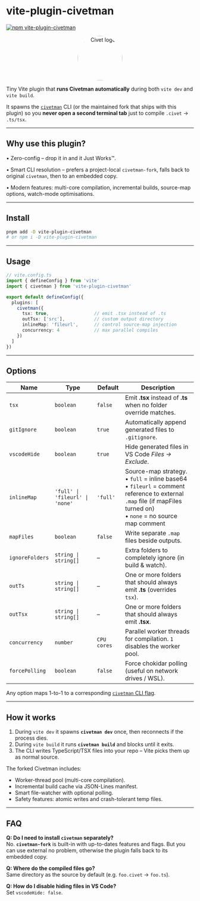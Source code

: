 # vite-plugin-civetman

[![npm vite-plugin-civetman](https://img.shields.io/npm/v/vite-plugin-civetman)](https://www.npmjs.com/package/vite-plugin-civetman)

<!-- markdownlint-disable -->
<p align="center">
  <img width="120" src="https://user-images.githubusercontent.com/18894/184558519-b675a903-7490-43ba-883e-0d8addacd4b9.png" alt="Civet logo" style="border-radius:50%" />
</p>

Tiny Vite plugin that **runs Civetman automatically** during both `vite dev` and `vite build`.

It spawns the [`civetman`](https://www.npmjs.com/package/civetman) CLI (or the maintained fork that ships with this plugin) so you **never open a second terminal tab** just to compile `.civet` → `.ts/tsx`.

---

## Why use this plugin?

• Zero-config – drop it in and it Just Works™.

• Smart CLI resolution – prefers a project-local `civetman-fork`, falls back to original `civetman`, then to an embedded copy.

• Modern features: multi-core compilation, incremental builds, source-map options, watch-mode optimisations.

---

## Install

```bash
pnpm add -D vite-plugin-civetman
# or npm i -D vite-plugin-civetman
```

---

## Usage

```ts
// vite.config.ts
import { defineConfig } from 'vite'
import { civetman } from 'vite-plugin-civetman'

export default defineConfig({
  plugins: [
    civetman({
      tsx: true,                 // emit .tsx instead of .ts
      outTsx: ['src'],           // custom output directory
      inlineMap: 'fileurl',      // control source-map injection
      concurrency: 4             // max parallel compiles
    })
  ]
})
```

---

## Options

| Name | Type | Default | Description |
|------|------|---------|-------------|
| `tsx` | `boolean` | `false` | Emit **.tsx** instead of **.ts** when no folder override matches. |
| `gitIgnore` | `boolean` | `true` | Automatically append generated files to `.gitignore`. |
| `vscodeHide` | `boolean` | `true` | Hide generated files in VS Code *Files → Exclude*. |
| `inlineMap` | `'full' \| 'fileurl' \| 'none'` | `'full'` | Source-map strategy.<br>• `full` = inline base64<br>• `fileurl` = comment reference to external `.map` file (if mapFiles turned on)<br>• `none` = no source map comment |
| `mapFiles` | `boolean` | `false` | Write separate `.map` files beside outputs. |
| `ignoreFolders` | `string \| string[]` | – | Extra folders to completely ignore (in build & watch). |
| `outTs` | `string \| string[]` | – | One or more folders that should always emit **.ts** (overrides `tsx`). |
| `outTsx` | `string \| string[]` | – | One or more folders that should always emit **.tsx**. |
| `concurrency` | `number` | `CPU cores` | Parallel worker threads for compilation. `1` disables the worker pool. |
| `forcePolling` | `boolean` | `false` | Force chokidar polling (useful on network drives / WSL). |


Any option maps 1-to-1 to a corresponding [`civetman` CLI flag](./builtin-civetman-fork/src/main.civet#L620-L650).

---

## How it works

1. During `vite dev` it spawns **`civetman dev`** once, then reconnects if the process dies.
2. During `vite build` it runs **`civetman build`** and blocks until it exits.
3. The CLI writes TypeScript/TSX files into your repo – Vite picks them up as normal source.

The forked Civetman includes:

* Worker-thread pool (multi-core compilation).
* Incremental build cache via JSON-Lines manifest.
* Smart file-watcher with optional polling.
* Safety features: atomic writes and crash-tolerant temp files.

---

## FAQ

**Q: Do I need to install `civetman` separately?**  
No. **`civetman-fork`** is built-in with up-to-dates features and flags. But you can use external no problem, otherwise the plugin falls back to its embedded copy.

**Q: Where do the compiled files go?**  
Same directory as the source by default (e.g. `foo.civet` → `foo.ts`).

**Q: How do I disable hiding files in VS Code?**  
Set `vscodeHide: false`.


